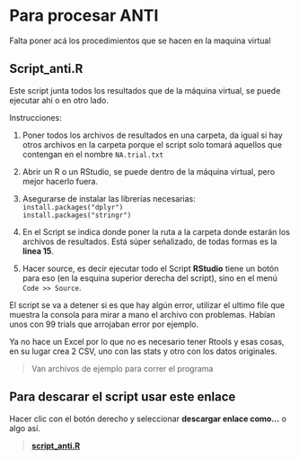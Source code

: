 ﻿# Para procesar ANTI
Falta poner acá los procedimientos que se hacen en la maquina virtual

## Script_anti.R
Este script junta todos los resultados que de la máquina virtual, se puede ejecutar ahi o en otro lado.

Instrucciones:

1.	Poner todos los archivos de resultados en una carpeta, da igual si hay otros archivos en la carpeta porque el script solo tomará aquellos que contengan en el nombre `NA.trial.txt`

2.	Abrir un R o un RStudio, se puede dentro de la máquina virtual, pero mejor hacerlo fuera.

3.	Asegurarse de instalar las librerías necesarias: <br> 
`install.packages("dplyr")` <br> `install.packages("stringr")`

4.	En el Script se indica donde poner la ruta a la carpeta donde estarán los archivos de resultados. Está súper señalizado, de todas formas es la **linea 15**.

5.	Hacer source, es decir ejecutar todo el Script **RStudio** tiene un botón para eso (en la esquina superior derecha del script), sino en el menú `Code >> Source`.

El script se va a detener si es que hay algún error, utilizar el ultimo file que muestra la consola para mirar a mano el archivo con problemas. Habían unos con 99 trials que arrojaban error por ejemplo.

Ya no hace un Excel por lo que no es necesario tener Rtools y esas cosas, en su lugar crea 2 CSV, uno con las stats y otro con los datos originales.

> Van archivos de ejemplo para correr el programa

## Para descarar el script usar este enlace
Hacer clic con el botón derecho y seleccionar **descargar enlace como...** o algo así.

> [**script_anti.R**](https://raw.githubusercontent.com/olitroski/inta/master/ANTI/script_anti.R)
